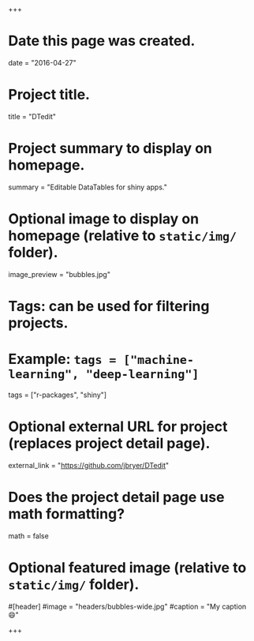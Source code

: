 +++
# Date this page was created.
date = "2016-04-27"

# Project title.
title = "DTedit"

# Project summary to display on homepage.
summary = "Editable DataTables for shiny apps."

# Optional image to display on homepage (relative to `static/img/` folder).
image_preview = "bubbles.jpg"

# Tags: can be used for filtering projects.
# Example: `tags = ["machine-learning", "deep-learning"]`
tags = ["r-packages", "shiny"]

# Optional external URL for project (replaces project detail page).
external_link = "https://github.com/jbryer/DTedit"

# Does the project detail page use math formatting?
math = false

# Optional featured image (relative to `static/img/` folder).
#[header]
#image = "headers/bubbles-wide.jpg"
#caption = "My caption :smile:"

+++
